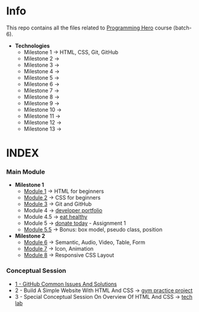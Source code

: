 # Info

This repo contains all the files related to [Programming Hero](https://web.programming-hero.com/course-details) course (batch-6).

- **Technologies**
  - Milestone 1 → HTML, CSS, Git, GitHub
  - Milestone 2 →
  - Milestone 3 →
  - Milestone 4 →
  - Milestone 5 →
  - Milestone 6 →
  - Milestone 7 →
  - Milestone 8 →
  - Milestone 9 →
  - Milestone 10 →
  - Milestone 11 →
  - Milestone 12 →
  - Milestone 13 →

# INDEX

### Main Module

- **Milestone 1**
  - [Module 1](https://github.com/sumona7005/programming-hero/blob/main/main-module/module-1.md) → HTML for beginners
  - [Module 2](https://github.com/sumona7005/programming-hero/blob/main/main-module/module-2.md) → CSS for beginners
  - [Module 3](https://github.com/sumona7005/programming-hero/blob/main/main-module/module-3.md) → Git and GitHub
  - Module 4 → [developer portfolio](https://github.com/sumona7005/developer-portfolio)
  - Module 4.5 → [eat healthy](https://github.com/sumona7005/eat-healthy)
  - Module 5 → [donate today](https://github.com/sumona7005/donate-today) - Assignment 1
  - [Module 5.5](https://github.com/sumona7005/programming-hero/blob/main/main-module/module-5.5.md) → Bonus: box model, pseudo class, position
- **Milestone 2**
  - [Module 6](https://github.com/sumona7005/programming-hero/blob/main/main-module/module-6.md) → Semantic, Audio, Video, Table, Form
  - [Module 7](https://github.com/sumona7005/programming-hero/blob/main/main-module/module-7.md) → Icon, Animation
  - [Module 8](https://github.com/sumona7005/programming-hero/blob/main/main-module/module-8.md) → Responsive CSS Layout

### Conceptual Session

- [1 - GitHub Common Issues And Solutions](/conceptual-session/1-github.md)
- 2 - Build A Simple Website With HTML And CSS → [gym practice project](https://github.com/sumona7005/gym-practice-project)
- 3 - Special Conceptual Session On Overview Of HTML And CSS → [tech lab](https://github.com/sumona7005/tech-lab)
